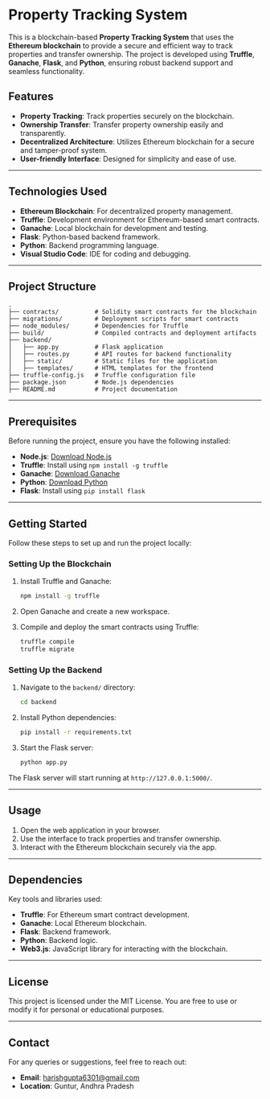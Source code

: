 
# Property Tracking System

This is a blockchain-based **Property Tracking System** that uses the **Ethereum blockchain** to provide a secure and efficient way to track properties and transfer ownership. The project is developed using **Truffle**, **Ganache**, **Flask**, and **Python**, ensuring robust backend support and seamless functionality.

## Features

- **Property Tracking**: Track properties securely on the blockchain.
- **Ownership Transfer**: Transfer property ownership easily and transparently.
- **Decentralized Architecture**: Utilizes Ethereum blockchain for a secure and tamper-proof system.
- **User-friendly Interface**: Designed for simplicity and ease of use.

---

## Technologies Used

- **Ethereum Blockchain**: For decentralized property management.
- **Truffle**: Development environment for Ethereum-based smart contracts.
- **Ganache**: Local blockchain for development and testing.
- **Flask**: Python-based backend framework.
- **Python**: Backend programming language.
- **Visual Studio Code**: IDE for coding and debugging.

---

## Project Structure

```
.
├── contracts/          # Solidity smart contracts for the blockchain
├── migrations/         # Deployment scripts for smart contracts
├── node_modules/       # Dependencies for Truffle
├── build/              # Compiled contracts and deployment artifacts
├── backend/
│   ├── app.py          # Flask application
│   ├── routes.py       # API routes for backend functionality
│   ├── static/         # Static files for the application
│   ├── templates/      # HTML templates for the frontend
├── truffle-config.js   # Truffle configuration file
├── package.json        # Node.js dependencies
├── README.md           # Project documentation
```

---

## Prerequisites

Before running the project, ensure you have the following installed:

- **Node.js**: [Download Node.js](https://nodejs.org/)
- **Truffle**: Install using `npm install -g truffle`
- **Ganache**: [Download Ganache](https://trufflesuite.com/ganache/)
- **Python**: [Download Python](https://www.python.org/downloads/)
- **Flask**: Install using `pip install flask`

---

## Getting Started

Follow these steps to set up and run the project locally:

### Setting Up the Blockchain

1. Install Truffle and Ganache:
   ```bash
   npm install -g truffle
   ```

2. Open Ganache and create a new workspace.

3. Compile and deploy the smart contracts using Truffle:
   ```bash
   truffle compile
   truffle migrate
   ```

### Setting Up the Backend

1. Navigate to the `backend/` directory:
   ```bash
   cd backend
   ```

2. Install Python dependencies:
   ```bash
   pip install -r requirements.txt
   ```

3. Start the Flask server:
   ```bash
   python app.py
   ```

The Flask server will start running at `http://127.0.0.1:5000/`.

---

## Usage

1. Open the web application in your browser.
2. Use the interface to track properties and transfer ownership.
3. Interact with the Ethereum blockchain securely via the app.

---

## Dependencies

Key tools and libraries used:

- **Truffle**: For Ethereum smart contract development.
- **Ganache**: Local Ethereum blockchain.
- **Flask**: Backend framework.
- **Python**: Backend logic.
- **Web3.js**: JavaScript library for interacting with the blockchain.

---

## License

This project is licensed under the MIT License. You are free to use or modify it for personal or educational purposes.

---

## Contact

For any queries or suggestions, feel free to reach out:

- **Email**: harishgupta6301@gmail.com  
- **Location**: Guntur, Andhra Pradesh
